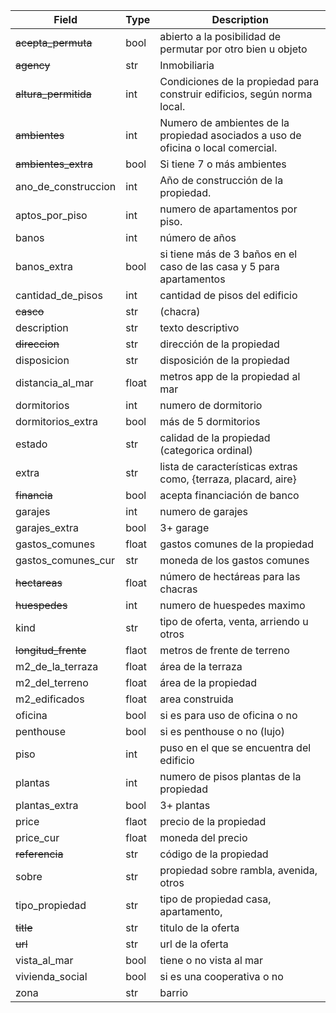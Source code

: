 | Field | Type | Description |
|---|---|---|
| ~~acepta_permuta~~   | bool | abierto a la posibilidad de permutar por otro bien u objeto |
| ~~agency~~           | str | Inmobiliaria |
| ~~altura_permitida~~ | int | Condiciones de la propiedad para construir edificios, según norma local. |
| ~~ambientes~~        | int | Numero de ambientes de la propiedad asociados a uso de oficina o local comercial. |
| ~~ambientes_extra~~  | bool | Si tiene 7 o más ambientes |
| ano_de_construccion  | int | Año de  construcción de la propiedad. |
| aptos_por_piso       | int | numero de apartamentos por piso. |
| banos                | int | número de años |
| banos_extra          | bool | si tiene más de 3 baños en el caso de las casa y 5 para apartamentos |
| cantidad_de_pisos    | int | cantidad de pisos del edificio |
| ~~casco~~            | str | (chacra) |
| description          | str | texto descriptivo |
| ~~direccion~~        | str | dirección de la propiedad |
| disposicion          | str | disposición de la propiedad |
| distancia_al_mar     | float | metros app de la propiedad al mar |
| dormitorios          | int | numero de dormitorio |
| dormitorios_extra    | bool | más de 5 dormitorios |
| estado               | str | calidad de la propiedad (categorica ordinal) |
| extra                | str | lista de características extras como, {terraza, placard, aire} |
| ~~financia~~         | bool | acepta financiación de banco |
| garajes              | int | numero de garajes |
| garajes_extra        | bool | 3+ garage |
| gastos_comunes       | float | gastos comunes de la propiedad |
| gastos_comunes_cur   | str | moneda de los gastos comunes |
| ~~hectareas~~        | float | número de hectáreas para las chacras |
| ~~huespedes~~        | int | numero de huespedes maximo |
| kind                 | str | tipo de oferta, venta, arriendo u otros |
| ~~longitud_frente~~  | flaot | metros de frente de terreno |
| m2_de_la_terraza     | float | área de la terraza |
| m2_del_terreno       | float | área de la propiedad |
| m2_edificados        | float | area construida |
| oficina              | bool | si es para uso de oficina o no |
| penthouse            | bool | si es penthouse o no (lujo) |
| piso                 | int | puso en el que se encuentra del edificio |
| plantas              | int | numero de pisos plantas de la propiedad |
| plantas_extra        | bool | 3+ plantas |
| price                | flaot | precio de la propiedad |
| price_cur            | float | moneda del precio |
| ~~referencia~~       | str | código de la propiedad |
| sobre                | str | propiedad sobre rambla, avenida, otros |
| tipo_propiedad       | str | tipo de propiedad casa, apartamento, |
| ~~title~~            | str | titulo de la oferta |
| ~~url~~              | str | url de la oferta |
| vista_al_mar         | bool | tiene o no vista al mar |
| vivienda_social      | bool | si es una cooperativa o no |
| zona                 | str | barrio |